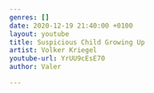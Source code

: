 ```yaml
---
genres: []
date: 2020-12-19 21:40:00 +0100
layout: youtube
title: Suspicious Child Growing Up
artist: Volker Kriegel
youtube-url: YrUU9cEsE70
author: Valer

---
```

